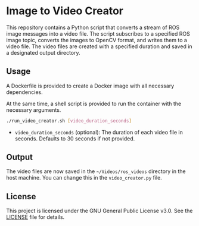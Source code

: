 # Image to Video Creator

This repository contains a Python script that converts a stream of ROS image messages into a video file. The script subscribes to a specified ROS image topic, converts the images to OpenCV format, and writes them to a video file. The video files are created with a specified duration and saved in a designated output directory.


## Usage

A Dockerfile is provided to create a Docker image with all necessary dependencies.

At the same time, a shell script is provided to run the container with the necessary arguments.

```sh:run_video_creator.sh
./run_video_creator.sh [video_duration_seconds]
```


- `video_duration_seconds` (optional): The duration of each video file in seconds. Defaults to 30 seconds if not provided.


## Output

The video files are now saved in the `~/Videos/ros_videos` directory in the host machine. You can change this in the `video_creator.py` file.

## License

This project is licensed under the GNU General Public License v3.0. See the [LICENSE](LICENSE) file for details.
